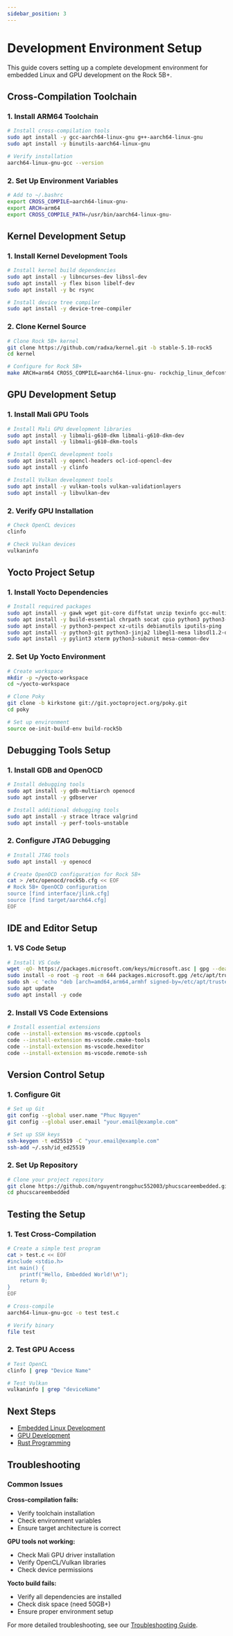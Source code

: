 ```yaml
---
sidebar_position: 3
---
```


# Development Environment Setup

This guide covers setting up a complete development environment for embedded Linux and GPU development on the Rock 5B+.

## Cross-Compilation Toolchain

### 1. Install ARM64 Toolchain

```bash
# Install cross-compilation tools
sudo apt install -y gcc-aarch64-linux-gnu g++-aarch64-linux-gnu
sudo apt install -y binutils-aarch64-linux-gnu

# Verify installation
aarch64-linux-gnu-gcc --version
```

### 2. Set Up Environment Variables

```bash
# Add to ~/.bashrc
export CROSS_COMPILE=aarch64-linux-gnu-
export ARCH=arm64
export CROSS_COMPILE_PATH=/usr/bin/aarch64-linux-gnu-
```

## Kernel Development Setup

### 1. Install Kernel Development Tools

```bash
# Install kernel build dependencies
sudo apt install -y libncurses-dev libssl-dev
sudo apt install -y flex bison libelf-dev
sudo apt install -y bc rsync

# Install device tree compiler
sudo apt install -y device-tree-compiler
```

### 2. Clone Kernel Source

```bash
# Clone Rock 5B+ kernel
git clone https://github.com/radxa/kernel.git -b stable-5.10-rock5
cd kernel

# Configure for Rock 5B+
make ARCH=arm64 CROSS_COMPILE=aarch64-linux-gnu- rockchip_linux_defconfig
```

## GPU Development Setup

### 1. Install Mali GPU Tools

```bash
# Install Mali GPU development libraries
sudo apt install -y libmali-g610-dkm libmali-g610-dkm-dev
sudo apt install -y libmali-g610-dkm-tools

# Install OpenCL development tools
sudo apt install -y opencl-headers ocl-icd-opencl-dev
sudo apt install -y clinfo

# Install Vulkan development tools
sudo apt install -y vulkan-tools vulkan-validationlayers
sudo apt install -y libvulkan-dev
```

### 2. Verify GPU Installation

```bash
# Check OpenCL devices
clinfo

# Check Vulkan devices
vulkaninfo
```

## Yocto Project Setup

### 1. Install Yocto Dependencies

```bash
# Install required packages
sudo apt install -y gawk wget git-core diffstat unzip texinfo gcc-multilib
sudo apt install -y build-essential chrpath socat cpio python3 python3-pip
sudo apt install -y python3-pexpect xz-utils debianutils iputils-ping
sudo apt install -y python3-git python3-jinja2 libegl1-mesa libsdl1.2-dev
sudo apt install -y pylint3 xterm python3-subunit mesa-common-dev
```

### 2. Set Up Yocto Environment

```bash
# Create workspace
mkdir -p ~/yocto-workspace
cd ~/yocto-workspace

# Clone Poky
git clone -b kirkstone git://git.yoctoproject.org/poky.git
cd poky

# Set up environment
source oe-init-build-env build-rock5b
```

## Debugging Tools Setup

### 1. Install GDB and OpenOCD

```bash
# Install debugging tools
sudo apt install -y gdb-multiarch openocd
sudo apt install -y gdbserver

# Install additional debugging tools
sudo apt install -y strace ltrace valgrind
sudo apt install -y perf-tools-unstable
```

### 2. Configure JTAG Debugging

```bash
# Install JTAG tools
sudo apt install -y openocd

# Create OpenOCD configuration for Rock 5B+
cat > /etc/openocd/rock5b.cfg << EOF
# Rock 5B+ OpenOCD configuration
source [find interface/jlink.cfg]
source [find target/aarch64.cfg]
EOF
```

## IDE and Editor Setup

### 1. VS Code Setup

```bash
# Install VS Code
wget -qO- https://packages.microsoft.com/keys/microsoft.asc | gpg --dearmor > packages.microsoft.gpg
sudo install -o root -g root -m 644 packages.microsoft.gpg /etc/apt/trusted.gpg.d/
sudo sh -c 'echo "deb [arch=amd64,arm64,armhf signed-by=/etc/apt/trusted.gpg.d/packages.microsoft.gpg] https://packages.microsoft.com/repos/code stable main" > /etc/apt/sources.list.d/vscode.list'
sudo apt update
sudo apt install -y code
```

### 2. Install VS Code Extensions

```bash
# Install essential extensions
code --install-extension ms-vscode.cpptools
code --install-extension ms-vscode.cmake-tools
code --install-extension ms-vscode.hexeditor
code --install-extension ms-vscode.remote-ssh
```

## Version Control Setup

### 1. Configure Git

```bash
# Set up Git
git config --global user.name "Phuc Nguyen"
git config --global user.email "your.email@example.com"

# Set up SSH keys
ssh-keygen -t ed25519 -C "your.email@example.com"
ssh-add ~/.ssh/id_ed25519
```

### 2. Set Up Repository

```bash
# Clone your project repository
git clone https://github.com/nguyentrongphuc552003/phucscareembedded.git
cd phucscareembedded
```

## Testing the Setup

### 1. Test Cross-Compilation

```bash
# Create a simple test program
cat > test.c << EOF
#include <stdio.h>
int main() {
    printf("Hello, Embedded World!\n");
    return 0;
}
EOF

# Cross-compile
aarch64-linux-gnu-gcc -o test test.c

# Verify binary
file test
```

### 2. Test GPU Access

```bash
# Test OpenCL
clinfo | grep "Device Name"

# Test Vulkan
vulkaninfo | grep "deviceName"
```

## Next Steps

- [Embedded Linux Development](../embedded-linux/kernel-development.md)
- [GPU Development](../gpu-development/mali-gpu.md)
- [Rust Programming](../rust-programming/01-basics/getting-started/installation-setup.md)

## Troubleshooting

### Common Issues

**Cross-compilation fails:**

- Verify toolchain installation
- Check environment variables
- Ensure target architecture is correct

**GPU tools not working:**

- Check Mali GPU driver installation
- Verify OpenCL/Vulkan libraries
- Check device permissions

**Yocto build fails:**

- Verify all dependencies are installed
- Check disk space (need 50GB+)
- Ensure proper environment setup

For more detailed troubleshooting, see our [Troubleshooting Guide](./troubleshooting.md).
